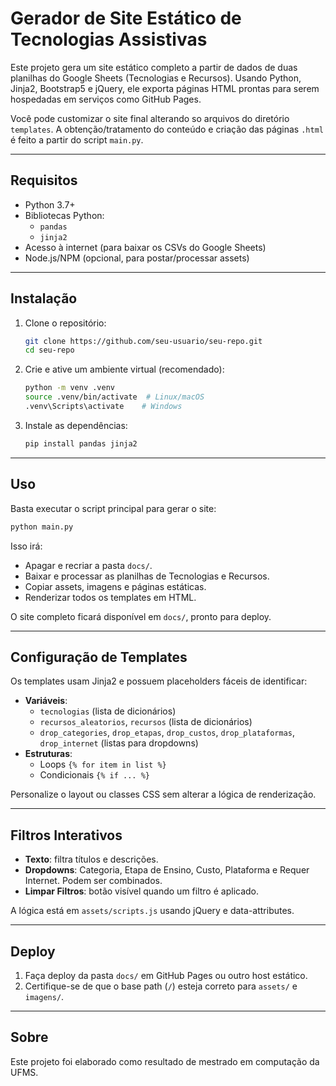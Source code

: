 # Gerador de Site Estático de Tecnologias Assistivas

Este projeto gera um site estático completo a partir de dados de duas planilhas do Google Sheets (Tecnologias e Recursos). Usando Python, Jinja2, Bootstrap5 e jQuery, ele exporta páginas HTML prontas para serem hospedadas em serviços como GitHub Pages.

Você pode customizar o site final alterando so arquivos do diretório `templates`. A obtenção/tratamento do conteúdo e criação das páginas `.html` é feito a partir do script `main.py`.

---
## Requisitos

- Python 3.7+
- Bibliotecas Python:
  - `pandas`
  - `jinja2`
- Acesso à internet (para baixar os CSVs do Google Sheets)
- Node.js/NPM (opcional, para postar/processar assets)

---
## Instalação

1. Clone o repositório:
   ```bash
   git clone https://github.com/seu-usuario/seu-repo.git
   cd seu-repo
   ```
2. Crie e ative um ambiente virtual (recomendado):
   ```bash
   python -m venv .venv
   source .venv/bin/activate  # Linux/macOS
   .venv\Scripts\activate    # Windows
   ```
3. Instale as dependências:
   ```bash
   pip install pandas jinja2
   ```

---
## Uso

Basta executar o script principal para gerar o site:

```bash
python main.py
```

Isso irá:
- Apagar e recriar a pasta `docs/`.
- Baixar e processar as planilhas de Tecnologias e Recursos.
- Copiar assets, imagens e páginas estáticas.
- Renderizar todos os templates em HTML.

O site completo ficará disponível em `docs/`, pronto para deploy.

---
## Configuração de Templates

Os templates usam Jinja2 e possuem placeholders fáceis de identificar:

- **Variáveis**:
  - `tecnologias` (lista de dicionários)
  - `recursos_aleatorios`, `recursos` (lista de dicionários)
  - `drop_categories`, `drop_etapas`, `drop_custos`, `drop_plataformas`, `drop_internet` (listas para dropdowns)
- **Estruturas**:
  - Loops `{% for item in list %}`
  - Condicionais `{% if ... %}`

Personalize o layout ou classes CSS sem alterar a lógica de renderização.

---
## Filtros Interativos

- **Texto**: filtra títulos e descrições.
- **Dropdowns**: Categoria, Etapa de Ensino, Custo, Plataforma e Requer Internet. Podem ser combinados.
- **Limpar Filtros**: botão visível quando um filtro é aplicado.

A lógica está em `assets/scripts.js` usando jQuery e data-attributes.

---
## Deploy

1. Faça deploy da pasta `docs/` em GitHub Pages ou outro host estático.
2. Certifique-se de que o base path (`/`) esteja correto para `assets/` e `imagens/`.

---
## Sobre

Este projeto foi elaborado como resultado de mestrado em computação da UFMS.

